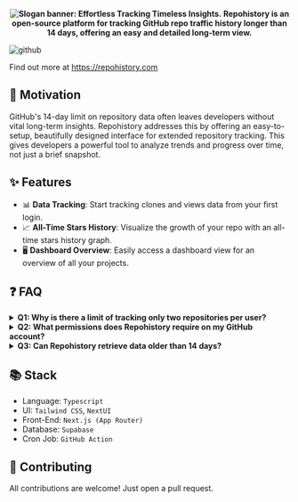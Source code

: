 <p align="center">
  <b>
    <picture>
      <source media="(prefers-color-scheme: dark)" srcset="https://github.com/repohistory/repohistory/assets/74842863/f6e17fa3-3b2a-4032-a869-d3ca560ff522">
      <img alt="Slogan banner: Effortless Tracking Timeless Insights." src="https://github.com/repohistory/repohistory/assets/74842863/3b321e1e-c8de-4aa8-928e-a73d382e197d">
    </picture>
    Repohistory is an open-source platform for tracking GitHub repo traffic history longer than 14 days, offering an easy and detailed long-term view.
  </b>
</p>

![github](https://github.com/repohistory/repohistory/assets/74842863/e0cb2fad-f2d1-4a1f-a418-996ab11dde2a)

Find out more at https://repohistory.com

## 🎯 Motivation

GitHub's 14-day limit on repository data often leaves developers without vital long-term insights. Repohistory addresses this by offering an easy-to-setup, beautifully designed interface for extended repository tracking. This gives developers a powerful tool to analyze trends and progress over time, not just a brief snapshot.

## ✨ Features

- 📊 **Data Tracking**: Start tracking clones and views data from your first login.
- 📈 **All-Time Stars History**: Visualize the growth of your repo with an all-time stars history graph.
- 🖥️ **Dashboard Overview**: Easily access a dashboard view for an overview of all your projects.

## ❓ FAQ

<details>
<summary><b>Q1: Why is there a limit of tracking only two repositories per user?</b></summary>
We're using Supabase's free plan, which has certain usage limits. The two-repo limit helps us stay within these quotas. As Repohistory grows, we plan to revisit and potentially increase this limit based on our capacity and project's expansion.
</details>

<details>
<summary><b>Q2: What permissions does Repohistory require on my GitHub account?</b></summary>
Repohistory uses GitHub Apps to request specific permissions from users. We require read access to <a href="https://docs.github.com/en/rest/overview/permissions-required-for-github-apps?apiVersion=2022-11-28#repository-permissions-for-metadata">Metadata</a> for basic information, and read access to <a href="https://docs.github.com/en/rest/overview/permissions-required-for-github-apps?apiVersion=2022-11-28#repository-permissions-for-administration">Administration</a> for traffic data.
</details>

<details>
<summary><b>Q3: Can Repohistory retrieve data older than 14 days?</b></summary>
No, GitHub provides access to data only for the past 14 days. However, Repohistory will accumulate and make available data extending beyond the 14-day limit from your first login.
</details>

## 📚 Stack

- Language: `Typescript`
- UI: `Tailwind CSS`, `NextUI`
- Front-End: `Next.js (App Router)`
- Database: `Supabase`
- Cron Job: `GitHub Action`

## 🦾 Contributing

All contributions are welcome! Just open a pull request.
